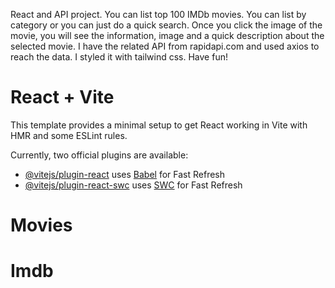 React and API project.
You can list top 100 IMDb movies. You can list by category or you can just do a quick search. Once you click the image of the movie, you will see the information, image and a quick description about the selected movie. I have the related API from rapidapi.com and used axios to reach the data. I styled it with tailwind css. Have fun!



# React + Vite

This template provides a minimal setup to get React working in Vite with HMR and some ESLint rules.

Currently, two official plugins are available:

- [@vitejs/plugin-react](https://github.com/vitejs/vite-plugin-react/blob/main/packages/plugin-react/README.md) uses [Babel](https://babeljs.io/) for Fast Refresh
- [@vitejs/plugin-react-swc](https://github.com/vitejs/vite-plugin-react-swc) uses [SWC](https://swc.rs/) for Fast Refresh
# Movies
# Imdb
